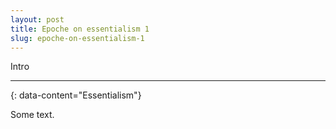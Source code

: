 ```yaml
---
layout: post
title: Epoche on essentialism 1
slug: epoche-on-essentialism-1
---
```


Intro

---
{: data-content="Essentialism"}

Some text.